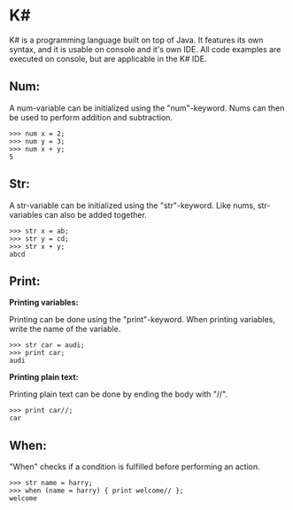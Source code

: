 # K#
K# is a programming language built on top of Java. It features its own syntax, and it is usable on console and it's own IDE. All code examples are executed on console, but are applicable in the K# IDE.

## Num:

A num-variable can be initialized using the "num"-keyword. Nums can then be used to perform addition and subtraction.

```text
>>> num x = 2;
>>> num y = 3;
>>> num x + y;
5
```

## Str:

A str-variable can be initialized using the "str"-keyword. Like nums, str-variables can also be added together.

```text
>>> str x = ab;
>>> str y = cd;
>>> str x + y;
abcd
```
## Print:

**Printing variables:**

Printing can be done using the "print"-keyword. When printing variables, write the name of the variable.

```text
>>> str car = audi;
>>> print car;
audi
```

**Printing plain text:**

Printing plain text can be done by ending the body with "//".

```text
>>> print car//;
car
```



## When:

"When" checks if a condition is fulfilled before performing an action.

```text
>>> str name = harry;
>>> when (name = harry) { print welcome// };
welcome
```


